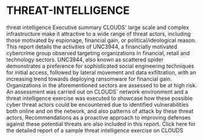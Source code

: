 # THREAT-INTELLIGENCE
threat intelligence
Executive summary
CLOUDS' large scale and complex infrastructure make it attractive to a wide range of threat actors, including those motivated by espionage, financial gain, or political/ideological reason.
This report details the activities of UNC3944, a financially motivated cybercrime group observed targeting organizations in financial, retail and technology sectors. UNC3944, also known as scattered spider demonstrates a preference for sophisticated social engineering techniques for initial access, followed by lateral movement and data exfiltration, with an increasing trend towards deploying ransomware for financial gain. Organizations in the aforementioned sectors are assessed to be at high risk.  An assessment was carried out on CLOUDS` network environment and a threat intelligence exercise was executed to showcase how these possible cyber threat actors could be encountered due to identified vulnerabilities both online and on the network, and also patterns of attack by these threat actors, Recommendations as a proactive approach to improving defenses against these potential threats are also included in this report.
Click here for the detailed report of a sample threat intelligence exercise on CLOUDS 
